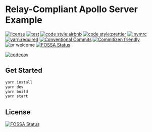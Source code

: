 # Relay-Compliant Apollo Server Example

[![license](https://img.shields.io/badge/license-MIT-ff4081.svg?style=flat-square&labelColor=black)](./LICENSE)
[![test](https://img.shields.io/badge/test-jest-7c4dff.svg?style=flat-square&labelColor=black)](./jest.config.js)
[![code style:airbnb](https://img.shields.io/badge/code_style-airbnb-448aff.svg?style=flat-square&labelColor=black)](https://github.com/airbnb/javascript)
[![code style:prettier](https://img.shields.io/badge/code_style-prettier-18ffff.svg?style=flat-square&labelColor=black)](https://prettier.io/)
[![.nvmrc](https://img.shields.io/badge/.nvmrc-12-00e676.svg?style=flat-square&labelColor=black)](./.nvmrc)
[![yarn:required](https://img.shields.io/badge/yarn-required-aeea00.svg?style=flat-square&labelColor=black)](https://yarnpkg.com/en/)
[![Conventional Commits](https://img.shields.io/badge/Conventional%20Commits-1.0.0-ffab00.svg?style=flat-square&labelColor=black)](https://conventionalcommits.org)
[![Commitizen friendly](https://img.shields.io/badge/Commitizen-cz_conventional_changelog-dd2c00.svg?style=flat-square&labelColor=black)](http://commitizen.github.io/cz-cli/)
![pr welcome](https://img.shields.io/badge/PRs-welcome-09FF33.svg?style=flat-square&labelColor=black)
[![FOSSA Status](https://app.fossa.com/api/projects/git%2Bgithub.com%2Fjjangga0214%2Frelay-compliant-apollo-server-example.svg?type=shield)](https://app.fossa.com/projects/git%2Bgithub.com%2Fjjangga0214%2Frelay-compliant-apollo-server-example?ref=badge_shield)

[![codecov](https://codecov.io/gh/jjangga0214/relay-compliant-apollo-server-example/branch/main/graph/badge.svg?token=5YKI4fgSfv)](https://codecov.io/gh/jjangga0214/relay-compliant-apollo-server-example)

## Get Started

```bash
yarn install
yarn dev
yarn build
yarn start
```


## License
[![FOSSA Status](https://app.fossa.com/api/projects/git%2Bgithub.com%2Fjjangga0214%2Frelay-compliant-apollo-server-example.svg?type=large)](https://app.fossa.com/projects/git%2Bgithub.com%2Fjjangga0214%2Frelay-compliant-apollo-server-example?ref=badge_large)